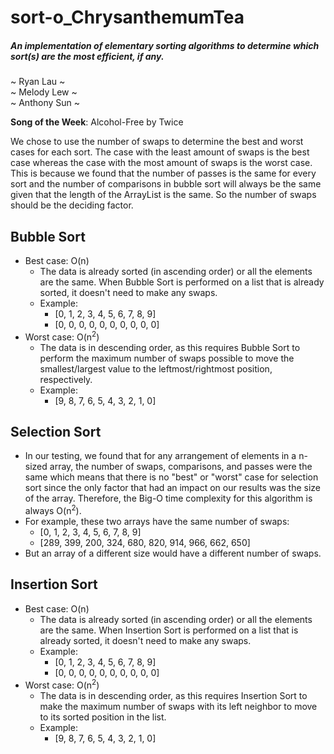 # sort-o_ChrysanthemumTea
##### An implementation of elementary sorting algorithms to determine which sort(s) are the most efficient, if any.
~ Ryan Lau ~ \
~ Melody Lew ~ \
~ Anthony Sun ~

**Song of the Week**: Alcohol-Free by Twice

We chose to use the number of swaps to determine the best and worst cases for each sort. The case with the least amount of swaps is the best case whereas the case with the most amount of swaps is the worst case. This is because we found that the number of passes is the same for every sort and the number of comparisons in bubble sort will always be the same given that the length of the ArrayList is the same. So the number of swaps should be the deciding factor.

## Bubble Sort
- Best case: O(n)
  - The data is already sorted (in ascending order) or all the elements are the same. When Bubble Sort is performed on a list that is already sorted, it doesn't need to make any swaps.
  - Example:
    - [0, 1, 2, 3, 4, 5, 6, 7, 8, 9]
    - [0, 0, 0, 0, 0, 0, 0, 0, 0, 0]
- Worst case: O(n<sup>2</sup>)
  - The data is in descending order, as this requires Bubble Sort to perform the maximum number of swaps possible to move the smallest/largest value to the leftmost/rightmost position, respectively.
  - Example:
    - [9, 8, 7, 6, 5, 4, 3, 2, 1, 0]

## Selection Sort
 - In our testing, we found that for any arrangement of elements in a n-sized array, the number of swaps, comparisons, and passes were the same which means that there is no "best" or "worst" case for selection sort since the only factor that had an impact on our results was the size of the array. Therefore, the Big-O time complexity for this algorithm is always O(n<sup>2</sup>).
 - For example, these two arrays have the same number of swaps:
    - [0, 1, 2, 3, 4, 5, 6, 7, 8, 9]
    - [289, 399, 200, 324, 680, 820, 914, 966, 662, 650]
 - But an array of a different size would have a different number of swaps.

## Insertion Sort
- Best case: O(n)
  - The data is already sorted (in ascending order) or all the elements are the same. When Insertion Sort is performed on a list that is already sorted, it doesn't need to make any swaps.
  - Example:
    - [0, 1, 2, 3, 4, 5, 6, 7, 8, 9]
    - [0, 0, 0, 0, 0, 0, 0, 0, 0, 0]
- Worst case: O(n<sup>2</sup>)
  - The data is in descending order, as this requires Insertion Sort to make the maximum number of swaps with its left neighbor to move to its sorted position in the list.
  - Example:
    - [9, 8, 7, 6, 5, 4, 3, 2, 1, 0]
